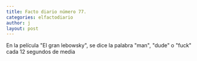 ```yaml
---
title: Facto diario número 77.
categories: elfactodiario
author: j
layout: post
---
```

En la película "El gran lebowsky", se dice la palabra "man", "dude" o "fuck" cada 12 segundos de media

